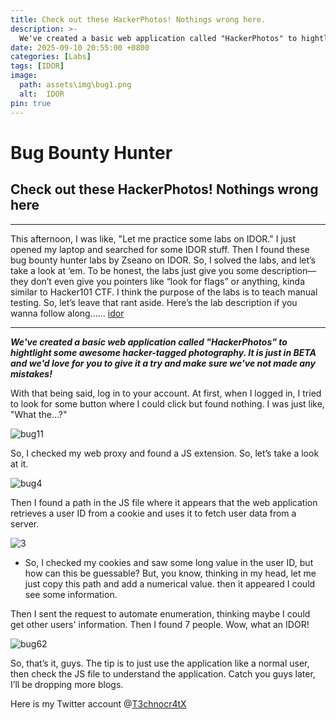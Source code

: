 ```yaml
---
title: Check out these HackerPhotos! Nothings wrong here.
description: >-
  We've created a basic web application called "HackerPhotos" to hightlight some awesome hacker-tagged photography. It is just in BETA and we'd love for you to give it a try and make sure we've not made any mistakes!
date: 2025-09-10 20:55:00 +0800
categories: [Labs]
tags: [IDOR]
image:
  path: assets\img\bug1.png
  alt:  IDOR
pin: true
---
```



# Bug Bounty Hunter

## Check out these HackerPhotos! Nothings wrong here

***
This afternoon, I was like, "Let me practice some labs on IDOR." I just opened my laptop and searched for some IDOR stuff. Then I found these bug bounty hunter labs by Zseano on IDOR. So, I solved the labs, and let’s take a look at ‘em. To be honest, the labs just give you some description—they don’t even give you pointers like “look for flags” or anything, kinda similar to Hacker101 CTF. I think the purpose of the labs is to teach manual testing. So, let’s leave that rant aside. Here’s the lab description if you wanna follow along...... [idor](https://www.bugbountyhunter.com/challenge?id=10)

***


**_We've created a basic web application called "HackerPhotos" to hightlight some awesome hacker-tagged photography. It is just in BETA and we'd love for you to give it a try and make sure we've not made any mistakes!_**


With that being said, log in to your account. At first, when I logged in, I tried to look for some button where I could click but found nothing. I was just like, "What the...?"

![bug11](https://github.com/user-attachments/assets/57e139a3-8e11-458c-b859-39ce1bbe3334)

So, I checked my web proxy and found a JS extension. So, let’s take a look at it.

![bug4](https://github.com/user-attachments/assets/83676803-0fe4-4b6b-9fc3-cf4eb525cb08)

Then I found a path in the JS file where it appears that the web application retrieves a user ID from a cookie and uses it to fetch user data from a server.

![3](https://github.com/user-attachments/assets/98c3b6cc-24be-41ad-b006-7a0187c75c88)

- So, I checked my cookies and saw some long value in the user ID, but how can this be guessable?
But, you know, thinking in my head, let me just copy this path and add a numerical value. then it appeared I could see some information.


Then I sent the request to automate enumeration, thinking maybe I could get other users' information. Then I found 7 people. Wow, what an IDOR!

![bug62](https://github.com/user-attachments/assets/f6211f72-a2c6-4936-b391-62f2610d4862)

So, that’s it, guys. The tip is to just use the application like a normal user, then check the JS file to understand the application.
Catch you guys later, I’ll be dropping more blogs.

Here is my Twitter account @[T3chnocr4tX](https://x.com/T3chnocr4tx)
